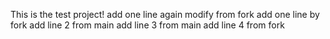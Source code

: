 This is the test project!
add one line again
modify from fork
add one line by fork
add line 2 from main
add line 3 from main
add line 4 from fork
